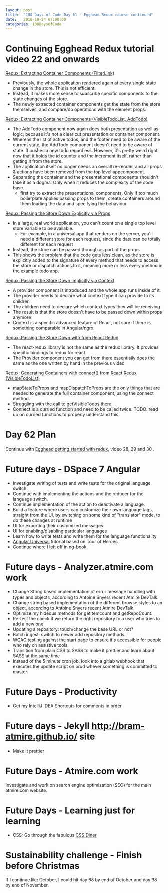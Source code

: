 ```yaml
---
layout: post
title:  "100 Days of Code Day 61 - Egghead Redux course continued"
date:   2018-10-24 07:00:00
categories: 100DaysOfCode
---
```


# Continuing Egghead Redux tutorial video 22 and onwards

[Redux: Extracting Container Components (FilterLink)](https://egghead.io/lessons/react-redux-extracting-container-components-filterlink)
* Previously, the whole application rendered again at every single state change in the store. This is not efficient.
* Instead, it makes more sense to subscribe specific components to the state changes of the store.
* The newly extracted container components get the state from the store themselves, and compare/do operations with the element props.

[Redux: Extracting Container Components (VisibleTodoList, AddTodo)](https://egghead.io/lessons/react-redux-extracting-container-components-visibletodolist-addtodo)
* The AddTodo component now again does both presentation as well as logic, because it's not a clear cut presentation or container component.
* Whereas the list of active todos, and the footer need to be aware of the current state, the AddTodo component doesn't need to be aware of state. It pushes a new todo regardless. However, it's pretty weird right now that it holds the id counter and the increment itself, rather than getting it from the store. 
* The application itself no longer needs an overall re-render, and all props & actions have been removed from the top level appcomponent.
* Separating the container and the presentational components shouldn't take it as a dogma. Only when it reduces the complexity of the code base.
  *  first try to extract the presentational components. Only if too much boilerplate applies passing props to them, create containers around them loading the data and specifying the behaviour.
  
[Redux: Passing the Store Down Explicitly via Props](https://egghead.io/lessons/react-redux-passing-the-store-down-explicitly-via-props)
* In a large, real world application, you can't count on a single top level store variable to be available.
  * For example, in a universal app that renders on the server, you'll need a different store for each request, since the data can be totally different for each request
* Instead, the store can be passed through as part of the props
* This shows the problem that the code gets less clean, as the store is explicitly added to the signature of every method that needs to access the store or dispatch actions to it, meaning more or less every method in the example todo app.

[Redux: Passing the Store Down Implicitly via Context](https://egghead.io/lessons/react-redux-passing-the-store-down-implicitly-via-context)
* A provider component is introduced and the whole app runs inside of it.
* The provider needs to declare what context type it can provide to its children
* The children need to declare which context types they will be receiving
* The result is that the store doesn't have to be passed down within props anymore
* Context is a specific advanced feature of React, not sure if there is something comparable in Angular/ngrx.

[Redux: Passing the Store Down with <Provider> from React Redux](https://egghead.io/lessons/react-redux-passing-the-store-down-with-provider-from-react-redux)
* The react-redux library is not the same as the redux library. It provides specific bindings to redux for react.
* The Provider component you can get from there essentially does the same as the one written by hand in the previous video

[Redux: Generating Containers with connect() from React Redux (VisibleTodoList)](https://egghead.io/lessons/react-redux-generating-containers-with-connect-from-react-redux-visibletodolist)
* mapStateToProps and mapDispatchToProps are the only things that are needed to generate the full container component, using the connect method.
* Struggling with the call to getVisibleTodos there. 
* Connect is a curried function and need to be called twice. TODO: read up on curried functions to properly understand this.

# Day 62 Plan

Continue with [Egghead getting started with redux](https://egghead.io/courses/getting-started-with-redux), video 28, 29 and 30 .

# Future days - DSpace 7 Angular

* Investigate writing of tests and write tests for the original language switch.
* Continue with implementing the actions and the reducer for the language switch.
* Continue implementation of the action to deactivate a language.
* Build a feature where users can customize their own language tags, straight from the UI, by switching on some kind of "translator" mode, to do these changes at runtime
* UI for exporting their customized messages
* UI for enabling/disabling particular languages
* Learn how to write tests and write them for the language functionality
* [Angular Universal](https://angular.io/guide/universal) tutorial based on Tour of Heroes
* Continue where I left off in ng-book

# Future days - Analyzer.atmire.com work

* Change String based implementation of error message handling with types and objects, according to Antoine Snyers recent Atmire DevTalk.
* Change string based implementation of the different browse styles to an object, according to Antoine Snyers recent Atmire DevTalk
* Optimize my hideous methods for getItemcount and getRepoCount.
* Re-test the check if we return the right repository to a user who tries to add a new one
* Updating a repository: touch/change the base URL or not?
* Batch ingest: switch to newer add repository methods.
* WCAG testing against the start page to ensure it's accessible for people who rely on assistive tools.
* Transition from plain CSS to SASS to make it prettier and learn about SASS at the same time
* Instead of the 5 minute cron job, look into a gitlab webhook that executes the update script on prod whever something is committed to master.

# Future Days - Productivity

* Get my IntelliJ IDEA Shortcuts for comments in order

# Future days - Jekyll http://bram-atmire.github.io/ site

* Make it prettier

# Future Days - Atmire.com work

Investigate and work on search engine optimization (SEO) for the main atmire.com website.

# Future Days - Learning just for learning

* CSS: Go through the fabulous [CSS Diner](https://flukeout.github.io/)

# Sustainability challenge - Finish before Christmas

If I continue like October, I could hit day 68 by end of October and day 98 by end of November.